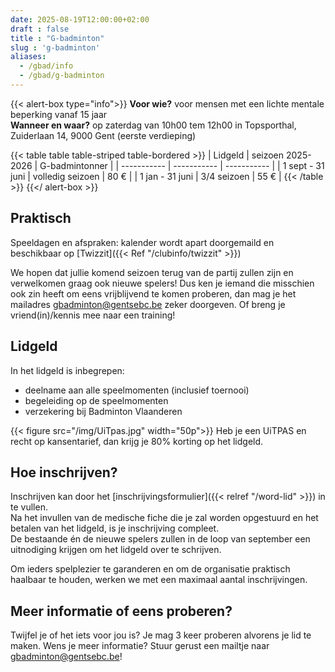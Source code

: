 ```yaml
---
date: 2025-08-19T12:00:00+02:00
draft : false
title : "G-badminton"
slug : 'g-badminton'
aliases:
  - /gbad/info
  - /gbad/g-badminton
---
```

{{< alert-box type="info">}}
**Voor wie?** voor mensen met een lichte mentale beperking vanaf 15 jaar  
**Wanneer en waar?** op zaterdag van 10h00 tem 12h00 in Topsporthal, Zuiderlaan 14, 9000 Gent (eerste verdieping)

{{< table table table-striped table-bordered >}}
| Lidgeld | seizoen 2025-2026 | G-badmintonner |
| ----------- | ----------- | ----------- |
| 1 sept - 31 juni |  volledig seizoen  | 80 € |
| 1 jan - 31 juni |  3/4 seizoen | 55 € |
{{< /table >}}
{{</ alert-box >}}

## Praktisch
Speeldagen en afspraken: kalender wordt apart doorgemaild en beschikbaar op [Twizzit]({{< Ref "/clubinfo/twizzit" >}})

We hopen dat jullie komend seizoen terug van de partij zullen zijn en verwelkomen graag ook nieuwe spelers!
Dus ken je iemand die misschien ook zin heeft om eens vrijblijvend te komen proberen, dan mag je het mailadres gbadminton@gentsebc.be zeker doorgeven. Of breng je vriend(in)/kennis mee naar een training!

## Lidgeld
In het lidgeld is inbegrepen: 
* deelname aan alle speelmomenten (inclusief toernooi)
* begeleiding op de speelmomenten
* verzekering bij Badminton Vlaanderen

{{< figure src="/img/UiTpas.jpg" width="50p">}}
Heb je een UiTPAS en recht op kansentarief, dan krijg je 80% korting op het lidgeld.

## Hoe inschrijven?
Inschrijven kan door het [inschrijvingsformulier]({{< relref "/word-lid" >}}) in te vullen.  
Na het invullen van de medische fiche die je zal worden opgestuurd en het betalen van het lidgeld, is je inschrijving compleet.  
De bestaande én de nieuwe spelers zullen in de loop van september een uitnodiging krijgen om het lidgeld over te schrijven.


Om ieders spelplezier te garanderen en om de organisatie praktisch haalbaar te houden, werken we met een maximaal aantal inschrijvingen.

## Meer informatie of eens proberen?
Twijfel je of het iets voor jou is? Je mag 3 keer proberen alvorens je lid te maken.
Wens je meer informatie? Stuur gerust een mailtje naar gbadminton@gentsebc.be!




